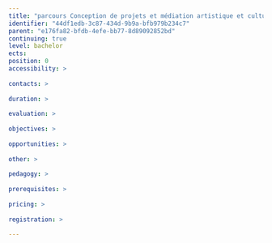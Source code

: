 ```yaml
---
title: "parcours Conception de projets et médiation artistique et culturelle (CoMédiA)"
identifier: "44df1edb-3c87-434d-9b9a-bfb979b234c7"
parent: "e176fa82-bfdb-4efe-bb77-8d89092852bd"
continuing: true
level: bachelor
ects: 
position: 0
accessibility: >
   
contacts: >
   
duration: >
   
evaluation: >
   
objectives: >
   
opportunities: >
   
other: >
   
pedagogy: >
   
prerequisites: >
   
pricing: >
   
registration: >
   
---
```

